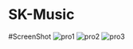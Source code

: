# SK-Music

#ScreenShot
![pro1](https://user-images.githubusercontent.com/34849527/166317507-929da0dd-e71e-4146-9c22-7d436d526fbe.JPG)
![pro2](https://user-images.githubusercontent.com/34849527/166317513-c43367d8-9725-46a9-bd4e-21bf6fe88643.JPG)
![pro3](https://user-images.githubusercontent.com/34849527/166317518-46904b1f-a45e-48d9-bd40-469f0d4e9856.JPG)
